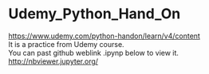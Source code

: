 # Udemy_Python_Hand_On  
https://www.udemy.com/python-handon/learn/v4/content  
It is a practice from Udemy course.  
You can past  github weblink .ipynp below to view it.  
http://nbviewer.jupyter.org/  
